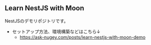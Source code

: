 ## Learn NestJS with Moon

NestJSのデモリポジトリです。

- セットアップ方法、環境構築などはこちら↓
  - https://ask-nugey.com/posts/learn-nestjs-with-moon-demo

